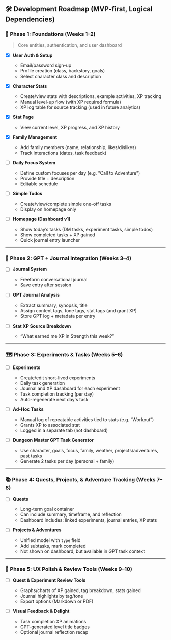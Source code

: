 ## 🛠️ Development Roadmap (MVP-first, Logical Dependencies)

### 🔰 Phase 1: Foundations (Weeks 1–2)

> Core entities, authentication, and user dashboard

* [x] **User Auth & Setup**

  * Email/password sign-up
  * Profile creation (class, backstory, goals)
  * Select character class and description

* [x] **Character Stats**

  * Create/view stats with descriptions, example activities, XP tracking
  * Manual level-up flow (with XP required formula)
  * XP log table for source tracking (used in future analytics)

* [x] **Stat Page**

  * View current level, XP progress, and XP history

* [x] **Family Management**

  * Add family members (name, relationship, likes/dislikes)
  * Track interactions (dates, task feedback)

* [ ] **Daily Focus System**

  * Define custom focuses per day (e.g. "Call to Adventure")
  * Provide title + description
  * Editable schedule

* [ ] **Simple Todos**

  * Create/view/complete simple one-off tasks
  * Display on homepage only

* [ ] **Homepage (Dashboard v1)**

  * Show today’s tasks (DM tasks, experiment tasks, simple todos)
  * Show completed tasks + XP gained
  * Quick journal entry launcher

---

### 🧠 Phase 2: GPT + Journal Integration (Weeks 3–4)

* [ ] **Journal System**

  * Freeform conversational journal
  * Save entry after session

* [ ] **GPT Journal Analysis**

  * Extract summary, synopsis, title
  * Assign content tags, tone tags, stat tags (and grant XP)
  * Store GPT log + metadata per entry

* [ ] **Stat XP Source Breakdown**

  * “What earned me XP in Strength this week?”

---

### 🗺️ Phase 3: Experiments & Tasks (Weeks 5–6)

* [ ] **Experiments**

  * Create/edit short-lived experiments
  * Daily task generation
  * Journal and XP dashboard for each experiment
  * Task completion tracking (per day)
  * Auto-regenerate next day's task

* [ ] **Ad-Hoc Tasks**

  * Manual log of repeatable activities tied to stats (e.g. “Workout”)
  * Grants XP to associated stat
  * Logged in a separate tab (not dashboard)

* [ ] **Dungeon Master GPT Task Generator**

  * Use character, goals, focus, family, weather, projects/adventures, past tasks
  * Generate 2 tasks per day (personal + family)

---

### 📚 Phase 4: Quests, Projects, & Adventure Tracking (Weeks 7–8)

* [ ] **Quests**

  * Long-term goal container
  * Can include summary, timeframe, and reflection
  * Dashboard includes: linked experiments, journal entries, XP stats

* [ ] **Projects & Adventures**

  * Unified model with `type` field
  * Add subtasks, mark completed
  * Not shown on dashboard, but available in GPT task context

---

### 🧼 Phase 5: UX Polish & Review Tools (Weeks 9–10)

* [ ] **Quest & Experiment Review Tools**

  * Graphs/charts of XP gained, tag breakdown, stats gained
  * Journal highlights by tag/tone
  * Export options (Markdown or PDF)

* [ ] **Visual Feedback & Delight**

  * Task completion XP animations
  * GPT-generated level title badges
  * Optional journal reflection recap
